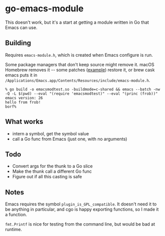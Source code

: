 # go-emacs-module

This doesn't work, but it's a start at getting a module written in Go that Emacs can use.

## Building

Requires `emacs-module.h`, which is created when Emacs configure is run.

Some package managers that don't keep source might remove it. macOS Homebrew removes it -- some patches ([example](https://github.com/railwaycat/homebrew-emacsmacport/pull/112)) restore it, or brew cask emacs puts it in `/Applications/Emacs.app/Contents/Resources/include/emacs-module.h`.

```
% go build -o emacsmodtest.so -buildmode=c-shared && emacs --batch -nw -Q -L $(pwd) --eval "(require 'emacsmodtest)" --eval "(princ (frob))"
emacs version: 26
hello from frob!
borf%
```

## What works

* intern a symbol, get the symbol value
* call a Go func from Emacs (just one, with no arguments)

## Todo

* Convert args for the thunk to a Go slice
* Make the thunk call a different Go func
* Figure out if all this casting is safe

## Notes

Emacs requires the symbol `plugin_is_GPL_compatible`. It doesn't need it to be anything in particular, and cgo is happy exporting functions, so I made it a function.

`fmt.Printf` is nice for testing from the command line, but would be bad at runtime.

